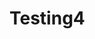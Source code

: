 <!DOCTYPE HTML>
<HTML>
<head>
 <title> Website </title>
 <meta charset="utf-8" />
</head>
<body>

<h1>Testing4<h1>


</body>
